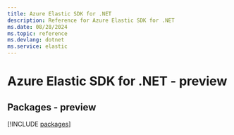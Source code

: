 ```yaml
---
title: Azure Elastic SDK for .NET
description: Reference for Azure Elastic SDK for .NET
ms.date: 08/28/2024
ms.topic: reference
ms.devlang: dotnet
ms.service: elastic
---
```

# Azure Elastic SDK for .NET - preview
## Packages - preview
[!INCLUDE [packages](elastic-index.md)]